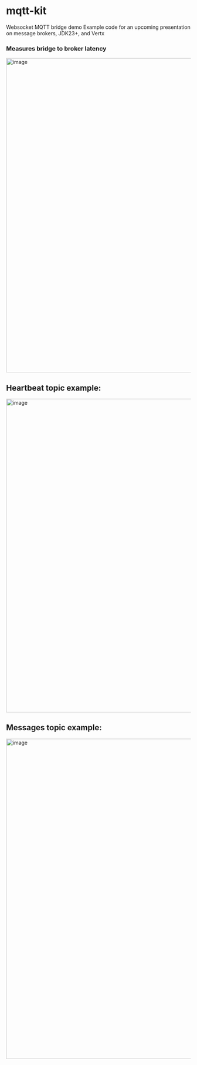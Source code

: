 # mqtt-kit
Websocket MQTT bridge demo
Example code for an upcoming presentation on message brokers, JDK23+, and Vertx

### Measures bridge to broker latency
<img width="856" alt="image" src="https://github.com/user-attachments/assets/fbe8370d-97bc-446b-8117-0a656f283d27" />

## Heartbeat topic example:

<img width="854" alt="image" src="https://github.com/user-attachments/assets/38ee7a0b-e181-4919-a535-238b6774f0c9" />

## Messages topic example:

<img width="872" alt="image" src="https://github.com/user-attachments/assets/f54525a3-6aa2-4e6d-acd3-b3f59e3a7d86" />


